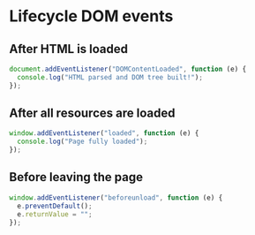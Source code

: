 # Lifecycle DOM events

## After HTML is loaded

```js
document.addEventListener("DOMContentLoaded", function (e) {
  console.log("HTML parsed and DOM tree built!");
});
```

## After all resources are loaded

```js
window.addEventListener("loaded", function (e) {
  console.log("Page fully loaded");
});
```

## Before leaving the page

```js
window.addEventListener("beforeunload", function (e) {
  e.preventDefault();
  e.returnValue = "";
});
```
